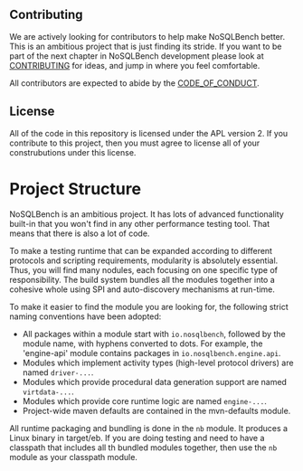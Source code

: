 ## Contributing

We are actively looking for contributors to help make NoSQLBench better.
This is an ambitious project that is just finding its stride. If you want
to be part of the next chapter in NoSQLBench development please look at
[CONTRIBUTING](CONTRIBUTING.md) for ideas, and jump in where you feel comfortable.

All contributors are expected to abide by the [CODE_OF_CONDUCT](CODE_OF_CONDUCT.md).

## License

All of the code in this repository is licensed under the APL version 2. If you contribute
to this project, then you must agree to license all of your construbutions under
this license.

# Project Structure

NoSQLBench is an ambitious project. It has lots of advanced functionality
built-in that you won't find in any other performance testing tool. That means that
there is also a lot of code.

To make a testing runtime that can be expanded according to different protocols and
scripting requirements, modularity is absolutely essential. Thus, you will find many
nodules, each focusing on one specific type of responsibility. The build system
bundles all the modules together into a cohesive whole using SPI and auto-discovery
mechanisms at run-time.

To make it easier to find the module you are looking for, the following strict
naming conventions have been adopted:

- All packages within a module start with `io.nosqlbench`, followed by the module name,
  with hyphens converted to dots. For example, the 'engine-api' module contains
  packages in `io.nosqlbench.engine.api`.
- Modules which implement activity types (high-level protocol drivers) are named `driver-...`.
- Modules which provide procedural data generation support are named `virtdata-...`.
- Modules which provide core runtime logic are named `engine-...`.
- Project-wide maven defaults are contained in the mvn-defaults module.

All runtime packaging and bundling is done in the `nb` module. It produces a Linux binary
  in target/eb. If you are doing testing and need to have a classpath that includes all th
  bundled modules together, then use the `nb` module as your classpath module.


